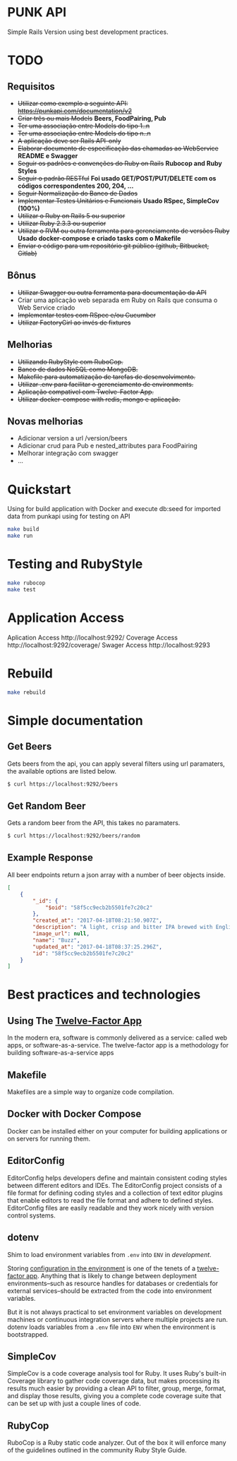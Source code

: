 # PUNK API

Simple Rails Version using best development practices.

# TODO

## Requisitos
* ~~Utilizar como exemplo a seguinte API: https://punkapi.com/documentation/v2~~
* ~~Criar três ou mais Models~~
**Beers, FoodPairing, Pub**
* ~~Ter uma associação entre Models do tipo 1..n~~
* ~~Ter uma associação entre Models do tipo n..n~~
* ~~A aplicação deve ser Rails API-only~~
* ~~Elaborar documento de especificação das chamadas ao WebService~~
**README e Swagger**
* ~~Seguir os padrões e convenções do Ruby on Rails~~
**Rubocop and Ruby Styles**
* ~~Seguir o padrão RESTful~~
**Foi usado GET/POST/PUT/DELETE com os códigos correspondentes 200, 204, ...**
* ~~Seguir Normalização do Banco de Dados~~
* ~~Implementar Testes Unitários e Funcionais~~
**Usado RSpec, SimpleCov (100%)**
* ~~Utilizar o Ruby on Rails 5 ou superior~~
* ~~Utilizar Ruby 2.3.3 ou superior~~
* ~~Utilizar o RVM ou outra ferramenta para gerenciamento de versões Ruby~~
**Usado docker-compose e criado tasks com o Makefile**
* ~~Enviar o código para um repositório git público (github, Bitbucket, Gitlab)~~

## Bônus
* ~~Utilizar Swagger ou outra ferramenta para documentação da API~~
* Criar uma aplicação web separada em Ruby on Rails que consuma o Web Service criado
* ~~Implementar testes com RSpec e/ou Cucumber~~
* ~~Utilizar FactoryGirl ao invés de fixtures~~

## Melhorias
* ~~Utilizando RubyStyle com RuboCop.~~
* ~~Banco de dados NoSQL como MongoDB.~~
* ~~Makefile para automatização de tarefas de desenvolvimento.~~
* ~~Utilizar .env para facilitar o gerenciamento de environments.~~
* ~~Aplicação compativel com Twelve-Factor App.~~
* ~~Utilizar docker-compose with redis, mongo e aplicação.~~

## Novas melhorias
* Adicionar version a url /version/beers
* Adicionar crud para Pub e nested_attributes para FoodPairing
* Melhorar integração com swagger
* ...

# Quickstart

Using for build application with Docker and execute db:seed for imported data from punkapi using for testing on API

```bash
make build
make run
```

# Testing and RubyStyle

```bash
make rubocop
make test
```

# Application Access

Aplication Access http://localhost:9292/
Coverage Access http://localhost:9292/coverage/
Swager Access http://localhost:9293

# Rebuild

```bash
make rebuild
```

# Simple documentation

## Get Beers

Gets beers from the api, you can apply several filters using url paramaters, the available options are listed below.

```bash
$ curl https://localhost:9292/beers
```

## Get Random Beer

Gets a random beer from the API, this takes no paramaters.

```bash
$ curl https://localhost:9292/beers/random
```

## Example Response

All beer endpoints return a json array with a number of beer objects inside.

```json
[
    {
        "_id": {
            "$oid": "58f5cc9ecb2b5501fe7c20c2"
        },
        "created_at": "2017-04-18T08:21:50.907Z",
        "description": "A light, crisp and bitter IPA brewed with English and American hops. A small batch brewed only once.",
        "image_url": null,
        "name": "Buzz",
        "updated_at": "2017-04-18T08:37:25.296Z",
        "id": "58f5cc9ecb2b5501fe7c20c2"
    }
]
```

# Best practices and technologies

## Using The [Twelve-Factor App](https://12factor.net/)

In the modern era, software is commonly delivered as a service: called web apps, or software-as-a-service. The twelve-factor app is a methodology for building software-as-a-service apps

## Makefile

Makefiles are a simple way to organize code compilation. 

## Docker with Docker Compose

Docker can be installed either on your computer for building applications or on servers for running them.

## EditorConfig

EditorConfig helps developers define and maintain consistent coding styles between different editors and IDEs. The EditorConfig project consists of a file format for defining coding styles and a collection of text editor plugins that enable editors to read the file format and adhere to defined styles. EditorConfig files are easily readable and they work nicely with version control systems.

## dotenv

Shim to load environment variables from `.env` into `ENV` in *development*.

Storing [configuration in the environment](http://12factor.net/config) is one of the tenets of a [twelve-factor app](http://12factor.net). Anything that is likely to change between deployment environments–such as resource handles for databases or credentials for external services–should be extracted from the code into environment variables.

But it is not always practical to set environment variables on development machines or continuous integration servers where multiple projects are run. dotenv loads variables from a `.env` file into `ENV` when the environment is bootstrapped.

## SimpleCov

SimpleCov is a code coverage analysis tool for Ruby. It uses Ruby's built-in Coverage library to gather code coverage data, but makes processing its results much easier by providing a clean API to filter, group, merge, format, and display those results, giving you a complete code coverage suite that can be set up with just a couple lines of code.

## RubyCop

RuboCop is a Ruby static code analyzer. Out of the box it will enforce many of the guidelines outlined in the community Ruby Style Guide.